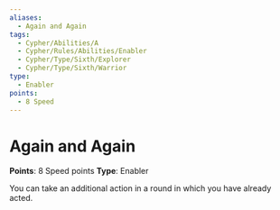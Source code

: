 ```yaml
---
aliases:
  - Again and Again
tags:
  - Cypher/Abilities/A
  - Cypher/Rules/Abilities/Enabler
  - Cypher/Type/Sixth/Explorer
  - Cypher/Type/Sixth/Warrior
type:
  - Enabler
points:
  - 8 Speed
---
```


# Again and Again

**Points**: 8 Speed points
**Type**: Enabler

You can take an additional action in a round in which you have already acted.
